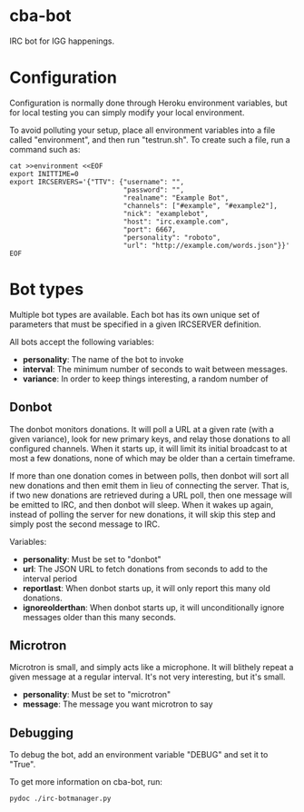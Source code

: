 cba-bot
=======

IRC bot for IGG happenings.


Configuration
=============

Configuration is normally done through Heroku environment variables, but
for local testing you can simply modify your local environment.

To avoid polluting your setup, place all environment variables into a file
called "environment", and then run "testrun.sh".  To create such a file,
run a command such as:

    cat >>environment <<EOF
    export INITTIME=0
    export IRCSERVERS='{"TTV": {"username": "",
                                "password": "",
                                "realname": "Example Bot",
                                "channels": ["#example", "#example2"],
                                "nick": "examplebot",
                                "host": "irc.example.com",
                                "port": 6667,
                                "personality": "roboto",
                                "url": "http://example.com/words.json"}}'
    EOF

Bot types
=========

Multiple bot types are available.  Each bot has its own unique set of
parameters that must be specified in a given IRCSERVER definition.

All bots accept the following variables:

* **personality**: The name of the bot to invoke
* **interval**: The minimum number of seconds to wait between messages.
* **variance**: In order to keep things interesting, a random number of

Donbot
------

The donbot monitors donations.  It will poll a URL at a given rate (with a
given variance), look for new primary keys, and relay those donations to
all configured channels.  When it starts up, it will limit its initial
broadcast to at most a few donations, none of which may be older than a
certain timeframe.

If more than one donation comes in between polls, then donbot will sort all
new donations and then emit them in lieu of connecting the server.  That
is, if two new donations are retrieved during a URL poll, then one message
will be emitted to IRC, and then donbot will sleep.  When it wakes up
again, instead of polling the server for new donations, it will skip this
step and simply post the second message to IRC.

Variables:

* **personality**: Must be set to "donbot"
* **url**: The JSON URL to fetch donations from
seconds to add to the interval period
* **reportlast**: When donbot starts up, it will only report this many
old donations.
* **ignoreolderthan**: When donbot starts up, it will unconditionally
ignore messages older than this many seconds.

Microtron
---------

Microtron is small, and simply acts like a microphone.  It will blithely
repeat a given message at a regular interval.  It's not very interesting,
but it's small.

* **personality**: Must be set to "microtron"
* **message**: The message you want microtron to say

Debugging
---------

To debug the bot, add an environment variable "DEBUG" and set it to "True".

To get more information on cba-bot, run:

    pydoc ./irc-botmanager.py
